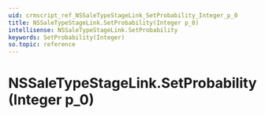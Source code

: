 ```yaml
---
uid: crmscript_ref_NSSaleTypeStageLink_SetProbability_Integer_p_0
title: NSSaleTypeStageLink.SetProbability(Integer p_0)
intellisense: NSSaleTypeStageLink.SetProbability
keywords: SetProbability(Integer)
so.topic: reference
---
```


# NSSaleTypeStageLink.SetProbability(Integer p_0)

